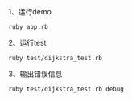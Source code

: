 1、运行demo

`ruby app.rb`

2、运行test

`ruby test/dijkstra_test.rb`

3、输出错误信息

`ruby test/dijkstra_test.rb debug`